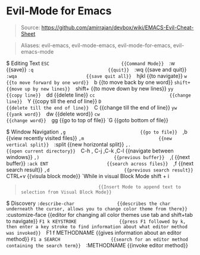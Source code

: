 # Evil-Mode for Emacs

> Source: https://github.com/amirrajan/devbox/wiki/EMACS-Evil-Cheat-Sheet

> Aliases: evil-emacs, evil-mode-emacs, evil-mode-for-emacs, evil-emacs-mode

$ Editing Text
    `ESC                           {{Command Mode}} 
    `:w                            {{save}} 
    `:q                            {{quit}} 
    `:wq                           {{save and quit}} 
    `:wqa                          {{save quit all}} 
    `hjkl                          {{to navigate}} 
    `w                             {{to move forward by one word}} 
    `b                             {{to move back by one word}} 
    `shift+                        {{move up by new lines}} 
    `shift+                        {{to move down by new lines}} 
    `yy                            {{copy line}} 
    `dd                            {{delete line}} 
    `cc                            {{change line}} 
    `Y                             {{copy till the end of line}} 
    `D                             {{delete till the end of line}} 
    `C                             {{change till the end of line}} 
    `yw                            {{yank word}} 
    `dw                            {{delete word}} 
    `cw                            {{change word}} 
    `gg                            {{go to top of file}} 
    `G                             {{goto bottom of file}} 

$ Window Navigation
    `,g                            {{go to file}} 
    `,b                            {{view recently visited files}} 
    `,m                            {{new vertical split}} 
    `:split                        {{new horizontal split}} 
    `,.                            {{open current directory}} 
    `C-h , C-j ,C-k ,C-l           {{navigate between windows}} 
    `,)                            {{previous buffer}} 
    `,(                            {{next buffer}} 
    `:ack ENT                      {{search across files}} 
    `,f                            {{next search result}} 
    `,d                            {{previous search result}} 
    `CTRL+v                        {{visula block mode}} 
    `While in visual Block Mode shift + i
>                                  {{Insert Mode to append text to selection from Visual Block Mode}} 

$ Discovery
    `:describe-char                {{describes the char underneath the cursor, allows you to change color theme from there}} 
    `:customize-face               {{editor for changing all color themes use tab and shift+tab to navigate}} 
    `F1 k KEYSTROKE                {{press F1 followed by k, then enter a key stroke to find information about what editor method was invoked}} 
    `F1 f METHODNAME               {{gives information about an editor method}} 
    `F1 a SEARCH                   {{search for an editor method containing the search term}} 
    `:METHODNAME                   {{invoke editor method}} 

